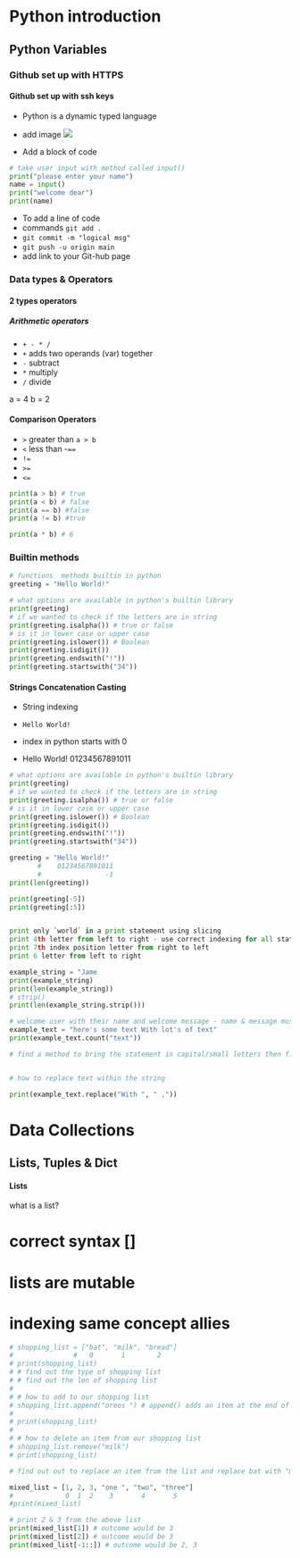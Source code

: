 # Python introduction
## Python Variables
### Github set up with HTTPS
#### Github set up with ssh keys

- Python is a dynamic typed language

- add image
![](C:\Users\ahskhan\PycharmProjects\eng122_python\terraform_with_ansible-new.jpg)
  
- Add a block of code
```python
# take user input with method called input()
print("please enter your name")
name = input()
print("welcome dear")
print(name)

```
- To add a line of code
- commands `git add .`
- `git commit -m "logical msg"`
- `git push -u origin main`
- add link to your Git-hub page

### Data types & Operators 
####  2 types operators 
##### Arithmetic operators 
- `+ - * /`
- `+` adds two operands (var) together
- `-` subtract 
- `*` multiply
- `/` divide 

a = 4
b = 2
#### Comparison Operators
- `>` greater than `a > b`
- `<` less than
-`==` 
- `!=`
- `>=`
- `<=`

```python
print(a > b) # true
print(a < b) # false
print(a == b) #false
print(a != b) #true

print(a * b) # 6
```

### Builtin methods
```python
# functions  methods builtin in python
greeting = "Hello World!"

# what options are available in python's builtin library
print(greeting)
# if we wanted to check if the letters are in string
print(greeting.isalpha()) # true or false
# is it in lower case or upper case
print(greeting.islower()) # Boolean
print(greeting.isdigit())
print(greeting.endswith("!"))
print(greeting.startswith("34"))
```

#### Strings Concatenation Casting
- String indexing 
- `Hello World!`
- index in python starts with 0

- Hello World!
  01234567891011
```python
# what options are available in python's builtin library
print(greeting)
# if we wanted to check if the letters are in string
print(greeting.isalpha()) # true or false
# is it in lower case or upper case
print(greeting.islower()) # Boolean
print(greeting.isdigit())
print(greeting.endswith("!"))
print(greeting.startswith("34"))

greeting = "Hello World!"
       #    01234567891011
       #                -1
print(len(greeting))

print(greeting[-5])
print(greeting[:5])


print only `world` in a print statement using slicing
print 4th letter from left to right - use correct indexing for all statements
print 7th index position letter from right to left
print 6 letter from left to right

example_string = "Jame                                                       "
print(example_string)
print(len(example_string))
# strip()
print(len(example_string.strip()))

# welcome user with their name and welcome message - name & message must start with capital
example_text = "here's some text With lot's of text"
print(example_text.count("text"))

# find a method to bring the statement in capital/small letters then first letter capital


# how to replace text within the string

print(example_text.replace("With ", " ,"))
```
# Data Collections
## Lists, Tuples & Dict

#### Lists
what is a list?
# correct syntax []
# lists are mutable
# indexing same concept allies
```python
# shopping_list = ["bat", "milk", "bread"]
#               #   0       1        2
# print(shopping_list)
# # find out the type of shopping list
# # find out the len of shopping list
#
# # how to add to our shopping list
# shopping_list.append("oreos ") # append() adds an item at the end of the list
#
# print(shopping_list)
#
# # how to delete an item from our shopping list
# shopping_list.remove("milk")
# print(shopping_list)

# find out out to replace an item from the list and replace bat with "milk"

mixed_list = [1, 2, 3, "one ", "two", "three"]
#             0  1  2    3       4       5
#print(mixed_list)

# print 2 & 3 from the above list
print(mixed_list[1]) # outcome would be 3
print(mixed_list[2]) # outcome would be 3
print(mixed_list[-1::]) # outcome would be 2, 3

```